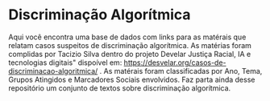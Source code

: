 # Discriminação Algorítmica

Aqui você encontra uma base de dados com links para as matérais que relatam casos suspeitos de discriminação algorítmica. 
As matérias foram complidas por Tacizio Silva dentro do projeto Develar Justiça Racial, IA e tecnologias digitais" 
dispoível em: https://desvelar.org/casos-de-discriminacao-algoritmica/ . 
As matérais foram classificadas por Ano, Tema, Grupos Atingidos e Marcadores Sociais envolvidos. 
Faz parta ainda desse repositório um conjunto de textos sobre discriminação algorítmica.
